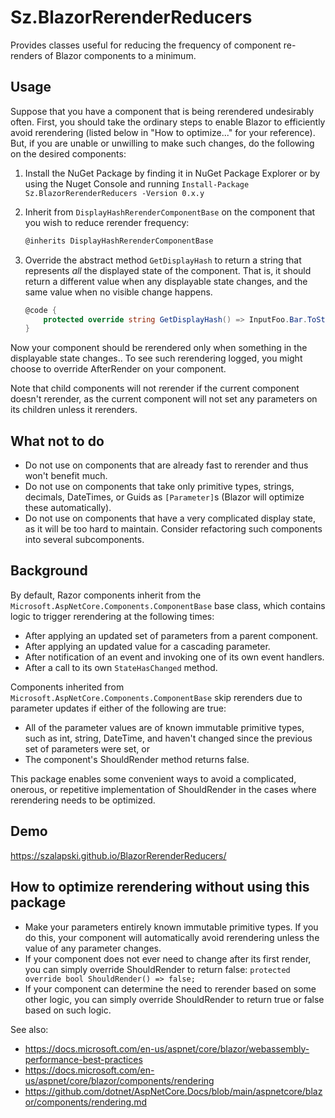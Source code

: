 # Sz.BlazorRerenderReducers

Provides classes useful for reducing the frequency of component re-renders of Blazor components to a minimum.

## Usage

Suppose that you have a component that is being rerendered undesirably often.  First, you should take the ordinary steps to enable Blazor to efficiently avoid rerendering (listed below in "How to optimize..." for your reference).  But, if you are unable or unwilling to make such changes, do the following on the desired components:

1. Install the NuGet Package by finding it in NuGet Package Explorer or by using the Nuget Console and running `Install-Package Sz.BlazorRerenderReducers -Version 0.x.y`

2. Inherit from `DisplayHashRerenderComponentBase` on the component that you wish to reduce rerender frequency:

    ```c#
    @inherits DisplayHashRerenderComponentBase
    ```

3. Override the abstract method `GetDisplayHash` to return a string that represents *all* the displayed state of the component. That is, it should return a different value when any displayable state changes, and the same value when no visible change happens.

    ```c#
    @code {
        protected override string GetDisplayHash() => InputFoo.Bar.ToString();
    }
    ```
Now your component should be rerendered only when something in the displayable state changes..  To see such rerendering logged, you might choose to override AfterRender on your component. 

Note that child components will not rerender if the current component doesn't rerender, as the current component will not set any parameters on its children unless it rerenders.

## What not to do

* Do not use on components that are already fast to rerender and thus won't benefit much.
* Do not use on components that take only primitive types, strings, decimals, DateTimes, or Guids as `[Parameter]`s (Blazor will optimize these automatically).
* Do not use on components that have a very complicated display state, as it will be too hard to maintain. Consider refactoring such components into several subcomponents.

## Background

By default, Razor components inherit from the `Microsoft.AspNetCore.Components.ComponentBase` base class, which contains logic to trigger rerendering at the following times:

* After applying an updated set of parameters from a parent component.
* After applying an updated value for a cascading parameter.
* After notification of an event and invoking one of its own event handlers.
* After a call to its own `StateHasChanged` method.

Components inherited from `Microsoft.AspNetCore.Components.ComponentBase` skip rerenders due to parameter updates if either of the following are true:

* All of the parameter values are of known immutable primitive types, such as int, string, DateTime, and haven't changed since the previous set of parameters were set, or
* The component's ShouldRender method returns false.

This package enables some convenient ways to avoid a complicated, onerous, or repetitive implementation of ShouldRender in the cases where rerendering needs to be optimized.

## Demo

https://szalapski.github.io/BlazorRerenderReducers/

## How to optimize rerendering without using this package

* Make your parameters entirely known immutable primitive types.  If you do this, your component will automatically avoid rerendering unless the value of any parameter changes.
* If your component does not ever need to change after its first render, you can simply override ShouldRender to return false: `protected override bool ShouldRender() => false;`
* If your component can determine the need to rerender based on some other logic, you can simply override ShouldRender to return true or false based on such logic. 

See also:
* https://docs.microsoft.com/en-us/aspnet/core/blazor/webassembly-performance-best-practices
* https://docs.microsoft.com/en-us/aspnet/core/blazor/components/rendering
* https://github.com/dotnet/AspNetCore.Docs/blob/main/aspnetcore/blazor/components/rendering.md


